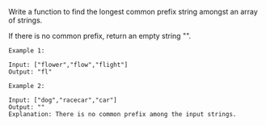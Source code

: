 Write a function to find the longest common prefix string amongst an array of strings.

If there is no common prefix, return an empty string "".

```
Example 1:

Input: ["flower","flow","flight"]
Output: "fl"
```
```
Example 2:

Input: ["dog","racecar","car"]
Output: ""
Explanation: There is no common prefix among the input strings.
```
